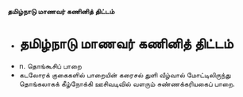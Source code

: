 **தமிழ்நாடு மாணவர் கணினித் திட்டம்**
- # தமிழ்நாடு மாணவர் கணினித் திட்டம்
- n. தொங்கூசிப் பாறை
- கடலோரக் குகைகளில் பாறையின் கரைசல் துளி வீழ்வால் மோட்டிலிருந்து தொங்கலாகக் கீழ்நோக்கி ஊசிவடிவில் வளரும் சுண்ணக்கரியகைப் பாறை.


